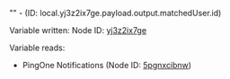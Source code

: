 "" - (ID: local.yj3z2ix7ge.payload.output.matchedUser.id)

Variable written:
Node ID: [yj3z2ix7ge](../nodes/yj3z2ix7ge.md)

Variable reads:
* PingOne Notifications (Node ID: [5pgnxcibnw](../nodes/5pgnxcibnw.md))
